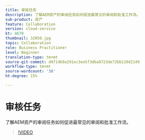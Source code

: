 ```yaml
---
title: 审核任务
description: 了解AEM资产的审阅任务如何促进最常见的审阅和批准工作流。
sub-product: 资产
feature: Collaboration
version: cloud-service
kt: 4670
thumbnail: 32050.jpg
topic: Collaboration
role: Business Practitioner
level: Beginner
translation-type: tm+mt
source-git-commit: d9714b9a291ec3ee5f3dba9723de72bb120d2149
workflow-type: tm+mt
source-wordcount: '38'
ht-degree: 15%

---
```



# 审核任务

了解AEM资产的审阅任务如何促进最常见的审阅和批准工作流。

>[!VIDEO](https://video.tv.adobe.com/v/32050/?quality=12&learn=on&hidetitle=true)